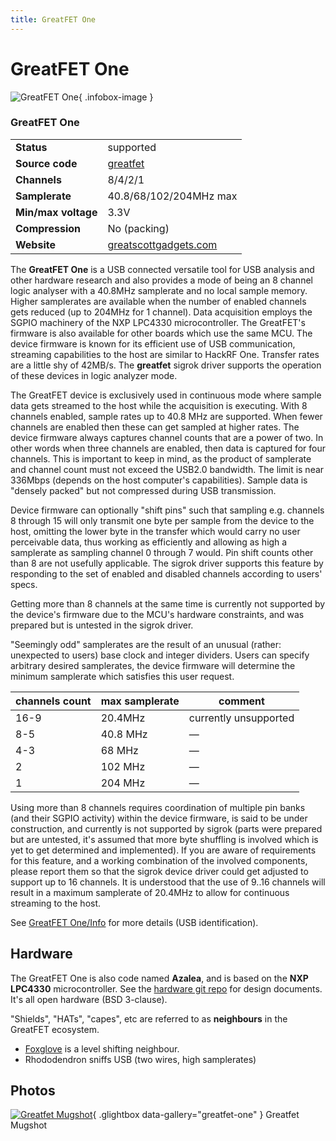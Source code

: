 ```yaml
---
title: GreatFET One
---
```


# GreatFET One

<div class="infobox" markdown>

![GreatFET One](./img/Greatfet_mugshot.jpg){ .infobox-image }

### GreatFET One

| | |
|---|---|
| **Status** | supported |
| **Source code** | [greatfet](https://github.com/OpenTraceLab/OpenTraceCapture/tree/main/src/hardware/greatfet) |
| **Channels** | 8/4/2/1 |
| **Samplerate** | 40.8/68/102/204MHz max |
| **Min/max voltage** | 3.3V |
| **Compression** | No (packing) |
| **Website** | [greatscottgadgets.com](https://greatscottgadgets.com/greatfet/one/) |

</div>

The **GreatFET One** is a USB connected versatile tool for USB analysis and other hardware research 
and also provides a mode of being an 8 channel logic analyser with a 40.8MHz samplerate and no local sample memory. 
Higher samplerates are available when the number of enabled channels gets reduced (up to 204MHz for 1 channel).
Data acquisition employs the SGPIO machinery of the NXP LPC4330 microcontroller.
The GreatFET's firmware is also available for other boards which use the same MCU.
The device firmware is known for its efficient use of USB communication, 
streaming capabilities to the host are similar to HackRF One.
Transfer rates are a little shy of 42MB/s.
The **greatfet** sigrok driver supports the operation of these devices in logic analyzer mode.

The GreatFET device is exclusively used in continuous mode where sample data 
gets streamed to the host while the acquisition is executing.
With 8 channels enabled, sample rates up to 40.8 MHz are supported.
When fewer channels are enabled then these can get sampled at higher rates.
The device firmware always captures channel counts that are a power of two.
In other words when three channels are enabled, then data is captured for four channels.
This is important to keep in mind, as the product of samplerate and channel count must not exceed the USB2.0 bandwidth.
The limit is near 336Mbps (depends on the host computer's capabilities).
Sample data is "densely packed" but not compressed during USB transmission.

Device firmware can optionally "shift pins" such that sampling e.g. channels 8 through 15 
will only transmit one byte per sample from the device to the host, 
omitting the lower byte in the transfer which would carry no user perceivable data, 
thus working as efficiently and allowing as high a samplerate as sampling channel 0 through 7 would. 
Pin shift counts other than 8 are not usefully applicable. 
The sigrok driver supports this feature by responding to the set of 
enabled and disabled channels according to users' specs.

Getting more than 8 channels at the same time is currently not supported by 
the device's firmware due to the MCU's hardware constraints, and 
was prepared but is untested in the sigrok driver. 

"Seemingly odd" samplerates are the result of an unusual (rather: unexpected to users) base clock and integer dividers.
Users can specify arbitrary desired samplerates, the device firmware will determine the minimum samplerate which satisfies this user request.

| channels count | max samplerate | comment |
|---|---|---|
| 16-9 | 20.4MHz | currently unsupported |
| 8-5 | 40.8 MHz | — |
| 4-3 | 68 MHz | — |
| 2 | 102 MHz | — |
| 1 | 204 MHz | — |

Using more than 8 channels requires coordination of multiple pin banks (and their SGPIO activity) within the device firmware,
is said to be under construction, and currently is not supported by sigrok 
(parts were prepared but are untested, it's assumed that more byte shuffling is involved which is yet to get determined and implemented). 
If you are aware of requirements for this feature, and a working combination of the involved components,
please report them so that the sigrok device driver could get adjusted to support up to 16 channels.
It is understood that the use of 9..16 channels will result in a maximum samplerate of 20.4MHz to allow for continuous streaming to the host.

See [GreatFET One/Info](https://sigrok.org/wiki/GreatFET_One/Info) for more details (USB identification).

## Hardware

The GreatFET One is also code named **Azalea**, and is based on the **NXP LPC4330** microcontroller.
See the [hardware git repo](https://github.com/greatfet-hardware/azalea) for design documents.
It's all open hardware (BSD 3-clause).

"Shields", "HATs", "capes", etc are referred to as **neighbours** in the GreatFET ecosystem.

- [Foxglove](https://github.com/greatfet-hardware/foxglove) is a level shifting neighbour.
- Rhododendron sniffs USB (two wires, high samplerates)

## Photos

<div class="photo-grid" markdown>

[![Greatfet Mugshot](./img/Greatfet_mugshot.jpg)](./img/Greatfet_mugshot.png "Greatfet Mugshot"){ .glightbox data-gallery="greatfet-one" }
<span class="caption">Greatfet Mugshot</span>

</div>

